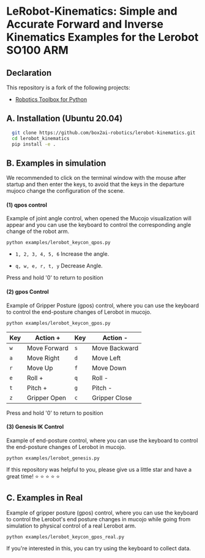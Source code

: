 
# LeRobot-Kinematics: Simple and Accurate Forward and Inverse Kinematics Examples for the Lerobot SO100 ARM

## Declaration

This repository is a fork of the following projects:
- [Robotics Toolbox for Python](https://github.com/petercorke/robotics-toolbox-python)

## A. Installation (Ubuntu 20.04)

```bash
  git clone https://github.com/box2ai-robotics/lerobot-kinematics.git
  cd lerobot_kinematics
  pip install -e .
```

## B. Examples in simulation

We recommended to click on the terminal window with the mouse after startup and then enter the keys, to avoid that the keys in the departure mujoco change the configuration of the scene.

#### (1) qpos control

Example of joint angle control, when opened the Mucojo visualization will appear and you can use the keyboard to control the corresponding angle change of the robot arm.

```shell
python examples/lerobot_keycon_qpos.py
```

- ``1, 2, 3, 4, 5, 6`` Increase the angle.

- ``q, w, e, r, t, y`` Decrease Angle.

Press and hold '0' to return to position


#### (2) gpos Control

Example of Gripper Posture (gpos) control, where you can use the keyboard to control the end-posture changes of Lerobot in mucojo.

```shell
python examples/lerobot_keycon_gpos.py
```

| Key | Action +            | Key | Action -            |
|-----|---------------------|-----|---------------------|
| `w` | Move Forward        | `s` | Move Backward       |
| `a` | Move Right          | `d` | Move Left           |
| `r` | Move Up             | `f` | Move Down           |
| `e` | Roll +              | `q` | Roll -              |
| `t` | Pitch +             | `g` | Pitch -             |
| `z` | Gripper Open        | `c` | Gripper Close       |

Press and hold '0' to return to position


#### (3) Genesis IK Control

Example of end-posture control, where you can use the keyboard to control the end-posture changes of Lerobot in mucojo.

```shell
python examples/lerobot_genesis.py
```

If this repository was helpful to you, please give us a little star and have a great time! ⭐ ⭐ ⭐ ⭐ ⭐

## C. Examples in Real

Example of gripper posture (gpos) control, where you can use the keyboard to control the Lerobot's end posture changes in mucojo while going from simulation to physical control of a real Lerobot arm.

```shell
python examples/lerobot_keycon_gpos_real.py
```

If you're interested in this, you can try using the keyboard to collect data.
